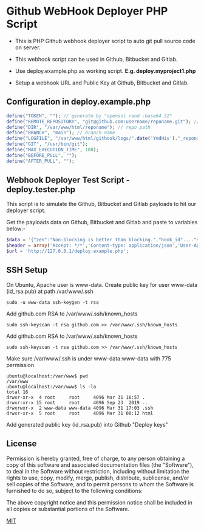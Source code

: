 
# Github WebHook Deployer PHP Script

- This is PHP Github webhook deployer script to auto git pull source code on server.

- This webhook script can be used in Github, Bitbucket and Gitlab.

- Use deploy.example.php as working script. **E.g. deploy.myproject1.php**

- Setup a webhook URL and Public Key at Github, Bitbucket and Gitlab.

## Configuration in deploy.example.php

```php
define("TOKEN", ""); // generate by "openssl rand -base64 32"
define("REMOTE_REPOSITORY", "git@github.com:username/reponame.git"); // edit repo remote address
define("DIR", "/var/www/html/reponame"); // repo path
define("BRANCH", "main"); // branch name
define("LOGFILE", "/var/www/html/githook/logs/".date('YmdHis')."_reponame_deploy.log"); // log path
define("GIT", "/usr/bin/git");
define("MAX_EXECUTION_TIME", 180);
define("BEFORE_PULL", "");
define("AFTER_PULL", "");
```
## Webhook Deployer Test Script - deploy.tester.php
This script is to simulate the Github, Bitbucket and Gitlab payloads to hit our deployer script.

Get the payloads data on Github, Bitbucket and Gitlab and paste to variables below:-
```php
$data = '{"zen":"Non-blocking is better than blocking.","hook_id"...."site_admin":false}}'; //Start with "zen" until "site_admin"
$header = array('Accept: */*','Content-type: application/json','User-Agent: GitHub-Hookshot/ded62e5','X-GitHub-Delivery: 19d716f0-b0d2-11ec-8ceb-749330235434','X-GitHub-Event: ping','X-GitHub-Hook-ID: 350825890','X-GitHub-Hook-Installation-Target-ID: 428559037','X-GitHub-Hook-Installation-Target-Type: repository','X-Hub-Signature: sha1=32fadce637aac6a8aa6249e25a18e9b9c38ea296','X-Hub-Signature-256: sha256=128bd101b73742a8a54802ff169bfd9304b502ef368e98c4f1416de9269aa181');
$url = 'http://127.0.0.1/deploy.example.php';
```

## SSH Setup
On Ubuntu, Apache user is www-data. Create public key for user www-data (id_rsa.pub) at path /var/www/.ssh
```shell
sudo -u www-data ssh-keygen -t rsa
```
Add github.com RSA to /var/www/.ssh/known_hosts
```shell
sudo ssh-keyscan -t rsa github.com >> /var/www/.ssh/known_hosts
```
Add github.com RSA to /var/www/.ssh/known_hosts
```shell
sudo ssh-keyscan -t rsa github.com >> /var/www/.ssh/known_hosts
```
Make sure /var/www/.ssh is under www-data:www-data with 775 permission
```shell
ubuntu@localhost:/var/www$ pwd
/var/www
ubuntu@localhost:/var/www$ ls -la
total 16
drwxr-xr-x  4 root     root     4096 Mar 31 16:57 .
drwxr-xr-x 15 root     root     4096 Sep 23  2019 ..
drwxrwxr-x  2 www-data www-data 4096 Mar 31 17:03 .ssh
drwxr-xr-x  5 root     root     4096 Mar 31 08:12 html
```
Add generated public key (id_rsa.pub) into Github "Deploy keys"

## License

Permission is hereby granted, free of charge, to any person obtaining a copy of this software and associated documentation files (the "Software"), to deal in the Software without restriction, including without limitation the rights to use, copy, modify, merge, publish, distribute, sublicense, and/or sell copies of the Software, and to permit persons to whom the Software is furnished to do so, subject to the following conditions:

The above copyright notice and this permission notice shall be included in all copies or substantial portions of the Software.

[MIT](https://choosealicense.com/licenses/mit/)

